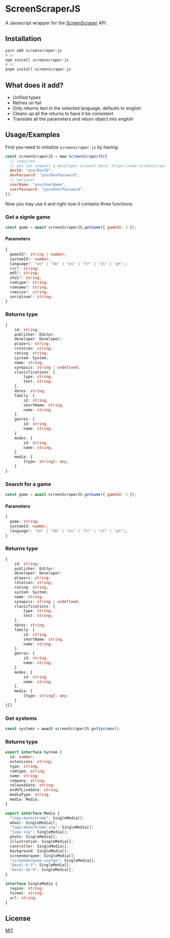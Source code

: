 # ScreenScraperJS

A Javascript wrapper for the [ScreenScraper](https://www.screenscraper.fr/) API.

## Installation

```bash
yarn add screenscraper-js
# or
npm install screenscraper-js
# or
pnpm install screenscraper-js
```

## What does it add?

- Unified types
- Retries on fail
- Only returns text in the selected language, defaults to english
- Cleans up all the returns to have it be consistent
- Translate all the parameters and return object into english

## Usage/Examples

First you need to initialize `screenscraper-js` by having:

```javascript
const screenScraperJS = new ScreenScraperJS({
  // required
  // you can request a developer account here: https://www.screenscraper.fr/forumsujets.php?frub=12&numpage=0
  devId: "yourDevID",
  devPassword: "yourDevPassword",
  // optional
  userName: "yourUserName",
  userPassword: "yourUserPassword",
});
```

Now you may use it and right now it contains three functions:

### Get a signle game

```javascript
const game = await screenScraperJS.getGame({ gameId: 3 });
```

#### Parameters

```typescript
{
  gameId?: string | number;
  systemId?: number;
  language?: "en" | "de" | "es" | "fr" | "it" | "pt";;
  crc?: string;
  md5?: string;
  sha1?: string;
  romtype?: string;
  romname?: string;
  romsize?: string;
  serialnum?: string;
}
```

### Returns type

```typescript
{
    id: string;
    publisher: Editor;
    developer: Developer;
    players: string;
    rotation: string;
    rating: string;
    system: System;
    name: string;
    synopsis: string | undefined;
    classifications: {
        type: string;
        text: string;
    },
    dates: string,
    family: {
        id: string,
        shortName: string,
        name: string,
    },
    genres: {
        id: string,
        name: string,
    }
    modes: {
        id: string,
        name: string,
    },
    media: {
        [type: string]: any;
    }
}
```

### Search for a game

```javascript
const game = await screenScraperJS.getGame({ gameId: 3 });
```

#### Parameters

```ts
{
  game: string;
  systemId: number;
  language?: "en" | "de" | "es" | "fr" | "it" | "pt";;
}
```

### Returns type

```typescript
{
    id: string;
    publisher: Editor;
    developer: Developer;
    players: string;
    rotation: string;
    rating: string;
    system: System;
    name: string;
    synopsis: string | undefined;
    classifications: {
        type: string;
        text: string;
    },
    dates: string,
    family: {
        id: string,
        shortName: string,
        name: string,
    },
    genres: {
        id: string,
        name: string,
    }
    modes: {
        id: string,
        name: string,
    },
    media: {
        [type: string]: any;
    }
}[]
```

### Get systems

```javascript
const systems = await screenScraperJS.getSystems();
```

### Returns type

```ts
export interface System {
  id: number;
  extensions: string;
  type: string;
  romtype: string;
  name: string;
  company: string;
  releaseDate: string;
  endOfLiveDate: string;
  mediaType: string;
  media: Media;
}

export interface Media {
  "logo-monochrome": SingleMedia[];
  wheel: SingleMedia[];
  "logo-monochrome-svg": SingleMedia[];
  "logo-svg": SingleMedia[];
  photo: SingleMedia[];
  illustration: SingleMedia[];
  controller: SingleMedia[];
  background: SingleMedia[];
  screenmarquee: SingleMedia[];
  "screenmarquee-vierge": SingleMedia[];
  "bezel-4-3": SingleMedia[];
  "bezel-16-9": SingleMedia[];
}

interface SingleMedia {
  region: string;
  format: string;
  url: string;
}
```

## License

[MIT](https://choosealicense.com/licenses/mit/)
